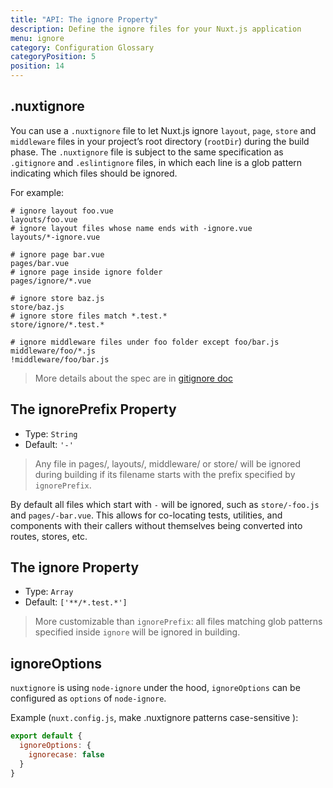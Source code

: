 ```yaml
---
title: "API: The ignore Property"
description: Define the ignore files for your Nuxt.js application
menu: ignore
category: Configuration Glossary
categoryPosition: 5
position: 14
---
```


## .nuxtignore

You can use a `.nuxtignore` file to let Nuxt.js ignore `layout`, `page`, `store` and `middleware` files in your project’s root directory (`rootDir`) during the build phase.
The `.nuxtignore` file is subject to the same specification as `.gitignore` and `.eslintignore` files, in which each line is a glob pattern indicating which files should be ignored.

For example:

```
# ignore layout foo.vue
layouts/foo.vue
# ignore layout files whose name ends with -ignore.vue
layouts/*-ignore.vue

# ignore page bar.vue
pages/bar.vue
# ignore page inside ignore folder
pages/ignore/*.vue

# ignore store baz.js
store/baz.js
# ignore store files match *.test.*
store/ignore/*.test.*

# ignore middleware files under foo folder except foo/bar.js
middleware/foo/*.js
!middleware/foo/bar.js
```

> More details about the spec are in [gitignore doc](https://git-scm.com/docs/gitignore)

## The ignorePrefix Property

- Type: `String`
- Default: `'-'`

> Any file in pages/, layouts/, middleware/ or store/ will be ignored during building if its filename starts with the prefix specified by `ignorePrefix`.

By default all files which start with `-` will be ignored, such as `store/-foo.js` and `pages/-bar.vue`. This allows for co-locating tests, utilities, and components with their callers without themselves being converted into routes, stores, etc.

## The ignore Property

- Type: `Array`
- Default: `['**/*.test.*']`

> More customizable than `ignorePrefix`: all files matching glob patterns specified inside `ignore` will be ignored in building.

## ignoreOptions

`nuxtignore` is using `node-ignore` under the hood, `ignoreOptions` can be configured as `options` of `node-ignore`.

Example (`nuxt.config.js`, make .nuxtignore patterns case-sensitive ):

```js
export default {
  ignoreOptions: {
    ignorecase: false
  }
}
```
